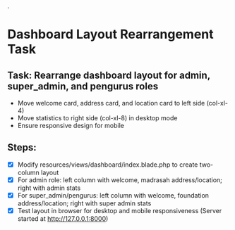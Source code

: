 .
# Dashboard Layout Rearrangement Task

## Task: Rearrange dashboard layout for admin, super_admin, and pengurus roles
- Move welcome card, address card, and location card to left side (col-xl-4)
- Move statistics to right side (col-xl-8) in desktop mode
- Ensure responsive design for mobile

## Steps:
- [x] Modify resources/views/dashboard/index.blade.php to create two-column layout
- [x] For admin role: left column with welcome, madrasah address/location; right with admin stats
- [x] For super_admin/pengurus: left column with welcome, foundation address/location; right with super admin stats
- [x] Test layout in browser for desktop and mobile responsiveness (Server started at http://127.0.0.1:8000)
